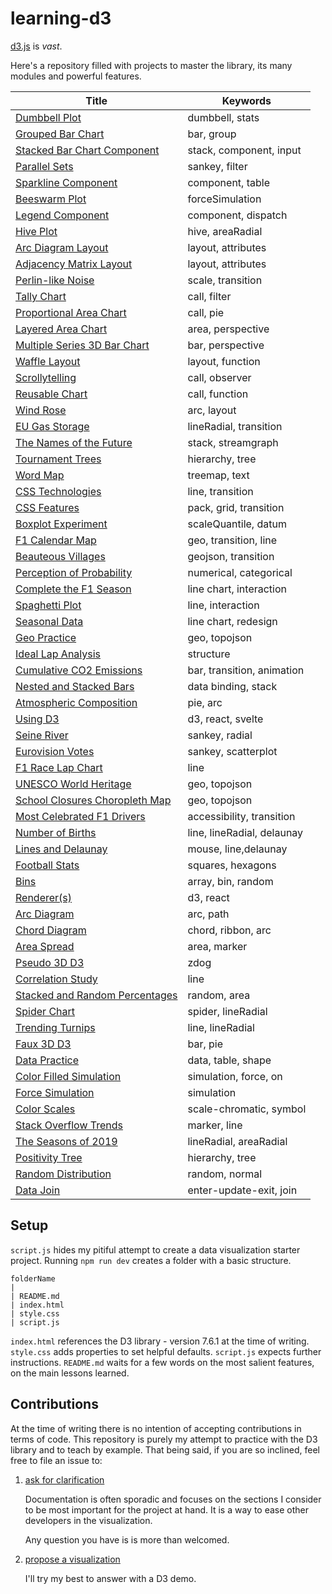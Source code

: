# learning-d3

[d3.js](https://d3js.org/) is _vast_.

Here's a repository filled with projects to master the library, its many modules and powerful features.

| Title                                                                         | Keywords                   |
| ----------------------------------------------------------------------------- | -------------------------- |
| [Dumbbell Plot](https://codepen.io/borntofrappe/pen/VwBYyZe)                  | dumbbell, stats            |
| [Grouped Bar Chart](https://codepen.io/borntofrappe/pen/qByBPWV)              | bar, group                 |
| [Stacked Bar Chart Component](https://codepen.io/borntofrappe/pen/wvxwjGY)    | stack, component, input    |
| [Parallel Sets](https://codepen.io/borntofrappe/pen/rNKgmbB)                  | sankey, filter             |
| [Sparkline Component](https://codepen.io/borntofrappe/pen/GRGLWoR)            | component, table           |
| [Beeswarm Plot](https://codepen.io/borntofrappe/pen/RwJdomB)                  | forceSimulation            |
| [Legend Component](https://codepen.io/borntofrappe/pen/RwJEOyg)               | component, dispatch        |
| [Hive Plot](https://codepen.io/borntofrappe/pen/MWXzdqm)                      | hive, areaRadial           |
| [Arc Diagram Layout](https://codepen.io/borntofrappe/pen/PoaxYyq)             | layout, attributes         |
| [Adjacency Matrix Layout](https://codepen.io/borntofrappe/pen/ZERMyMz)        | layout, attributes         |
| [Perlin-like Noise](https://codepen.io/borntofrappe/pen/PoaBoQd)              | scale, transition          |
| [Tally Chart](https://codepen.io/borntofrappe/pen/wvXXoeP)                    | call, filter               |
| [Proportional Area Chart](https://codepen.io/borntofrappe/pen/JjZvpMG)        | call, pie                  |
| [Layered Area Chart](https://codepen.io/borntofrappe/pen/xxzYmzx)             | area, perspective          |
| [Multiple Series 3D Bar Chart](https://codepen.io/borntofrappe/pen/jOKZbqM)   | bar, perspective           |
| [Waffle Layout](https://codepen.io/borntofrappe/pen/qBKVJgM)                  | layout, function           |
| [Scrollytelling](https://codepen.io/borntofrappe/pen/XWYaLZv)                 | call, observer             |
| [Reusable Chart](https://codepen.io/borntofrappe/pen/BaVZdMo)                 | call, function             |
| [Wind Rose](https://codepen.io/borntofrappe/pen/mdKmYLR)                      | arc, layout                |
| [EU Gas Storage](https://codepen.io/borntofrappe/pen/JjZNoRB)                 | lineRadial, transition     |
| [The Names of the Future](https://codepen.io/borntofrappe/pen/MWXpeve)        | stack, streamgraph         |
| [Tournament Trees](https://codepen.io/borntofrappe/pen/oNyzrBJ)               | hierarchy, tree            |
| [Word Map](https://codepen.io/borntofrappe/pen/xxzEKaW)                       | treemap, text              |
| [CSS Technologies](https://codepen.io/borntofrappe/pen/qBKNPXY)               | line, transition           |
| [CSS Features](https://codepen.io/borntofrappe/pen/qBKZNyb)                   | pack, grid, transition     |
| [Boxplot Experiment](https://codepen.io/borntofrappe/pen/oNybwPB)             | scaleQuantile, datum       |
| [F1 Calendar Map](https://codepen.io/borntofrappe/pen/GRGJYMN)                | geo, transition, line      |
| [Beauteous Villages](https://codepen.io/borntofrappe/pen/KKeGNVg)             | geojson, transition        |
| [Perception of Probability](https://codepen.io/borntofrappe/pen/LYzqpwX)      | numerical, categorical     |
| [Complete the F1 Season](https://codepen.io/borntofrappe/pen/QWMeGWV)         | line chart, interaction    |
| [Spaghetti Plot](https://codepen.io/borntofrappe/pen/XWawvgw)                 | line, interaction          |
| [Seasonal Data](https://codepen.io/borntofrappe/pen/BadEeLE)                  | line chart, redesign       |
| [Geo Practice](https://codepen.io/borntofrappe/pen/RwZdKMK)                   | geo, topojson              |
| [Ideal Lap Analysis](https://codepen.io/borntofrappe/pen/YzxMKXj)             | structure                  |
| [Cumulative CO2 Emissions](https://codepen.io/borntofrappe/pen/VwzBZgB)       | bar, transition, animation |
| [Nested and Stacked Bars](https://codepen.io/borntofrappe/pen/MWvXjEx)        | data binding, stack        |
| [Atmospheric Composition](https://codepen.io/borntofrappe/pen/rNzvvLE)        | pie, arc                   |
| [Using D3](https://codepen.io/borntofrappe/pen/gOxzmrX)                       | d3, react, svelte          |
| [Seine River](https://codepen.io/borntofrappe/pen/qBroKjx)                    | sankey, radial             |
| [Eurovision Votes](https://codepen.io/borntofrappe/pen/dyvJpOJ)               | sankey, scatterplot        |
| [F1 Race Lap Chart](https://codepen.io/borntofrappe/pen/yLMoYbY)              | line                       |
| [UNESCO World Heritage](https://codepen.io/borntofrappe/pen/jOyRJKO)          | geo, topojson              |
| [School Closures Choropleth Map](https://codepen.io/borntofrappe/pen/oNBaKdw) | geo, topojson              |
| [Most Celebrated F1 Drivers](https://codepen.io/borntofrappe/pen/MWbqLYM)     | accessibility, transition  |
| [Number of Births](https://codepen.io/borntofrappe/full/YzpLpjm)              | line, lineRadial, delaunay |
| [Lines and Delaunay](https://codepen.io/borntofrappe/pen/ExNQbax)             | mouse, line,delaunay       |
| [Football Stats](https://codepen.io/borntofrappe/pen/eYBeJjL)                 | squares, hexagons          |
| [Bins](https://codepen.io/borntofrappe/pen/NWdVGre)                           | array, bin, random         |
| [Renderer(s)](https://codepen.io/borntofrappe/pen/zYrGwZV)                    | d3, react                  |
| [Arc Diagram](https://codepen.io/borntofrappe/pen/RwrwdVv)                    | arc, path                  |
| [Chord Diagram](https://codepen.io/borntofrappe/pen/gOPObrL)                  | chord, ribbon, arc         |
| [Area Spread](https://codepen.io/borntofrappe/pen/dyGbWLq)                    | area, marker               |
| [Pseudo 3D D3](https://codepen.io/borntofrappe/pen/yLeBLYX)                   | zdog                       |
| [Correlation Study](https://codepen.io/borntofrappe/pen/VwvodeX)              | line                       |
| [Stacked and Random Percentages](https://codepen.io/borntofrappe/pen/QWjeEEg) | random, area               |
| [Spider Chart](https://codepen.io/borntofrappe/pen/ZEbZxgb)                   | spider, lineRadial         |
| [Trending Turnips](https://codepen.io/borntofrappe/pen/pojGaEZ)               | line, lineRadial           |
| [Faux 3D D3](https://codepen.io/borntofrappe/pen/NWGeZNV)                     | bar, pie                   |
| [Data Practice](https://codepen.io/borntofrappe/pen/pojPJGa)                  | data, table, shape         |
| [Color Filled Simulation](https://codepen.io/borntofrappe/pen/dyYOBzV)        | simulation, force, on      |
| [Force Simulation](https://codepen.io/borntofrappe/pen/GRpNqpd)               | simulation                 |
| [Color Scales](https://codepen.io/borntofrappe/pen/yLYJpKq)                   | scale-chromatic, symbol    |
| [Stack Overflow Trends](https://codepen.io/borntofrappe/pen/oNjjdeZ)          | marker, line               |
| [The Seasons of 2019](https://codepen.io/borntofrappe/pen/jOPeKZp)            | lineRadial, areaRadial     |
| [Positivity Tree](https://codepen.io/borntofrappe/pen/eYpNRRX)                | hierarchy, tree            |
| [Random Distribution](https://codepen.io/borntofrappe/pen/wvKwRoB)            | random, normal             |
| [Data Join](https://codepen.io/borntofrappe/pen/wvaxwdY)                      | enter-update-exit, join    |

## Setup

`script.js` hides my pitiful attempt to create a data visualization starter project<!--, and save a several keystrokes whenever I start a new demo -->. Running `npm run dev` creates a folder with a basic structure.

```text
folderName
|
| README.md
| index.html
| style.css
| script.js
```

`index.html` references the D3 library - version 7.6.1 at the time of writing. `style.css` adds properties to set helpful defaults. `script.js` expects further instructions. `README.md` waits for a few words on the most salient features, on the main lessons learned.

## Contributions

At the time of writing there is no intention of accepting contributions in terms of code. This repository is purely my attempt to practice with the D3 library and to teach by example. That being said, if you are so inclined, feel free to file an issue to:

1. [ask for clarification](https://github.com/borntofrappe/learning-d3/issues/new?title=Question:%20&labels=question)

   Documentation is often sporadic and focuses on the sections I consider to be most important for the project at hand. It is a way to ease other developers <!-- my future-self included --> in the visualization.

   Any question you have is is more than welcomed.

2. [propose a visualization](https://github.com/borntofrappe/learning-d3/issues/new?title=Proposition:%20&labels=idea)

   I'll try my best to answer with a D3 demo.
